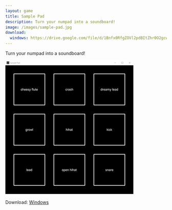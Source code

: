 ```yaml
---
layout: game
title: Sample Pad
description: Turn your numpad into a soundboard!
image: /images/sample-pad.jpg
download:
  windows: https://drive.google.com/file/d/1Bnfx0RfgZOVl2pdBItZhr0O2gcwWuY5p/view?usp=sharing
---
```


Turn your numpad into a soundboard!

![sample pad screenshot](/images/sample-pad.jpg)

Download: [Windows](https://drive.google.com/file/d/1Bnfx0RfgZOVl2pdBItZhr0O2gcwWuY5p/view?usp=sharing)
